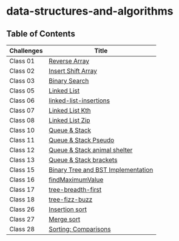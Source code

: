 # data-structures-and-algorithms

## Table of Contents

| Challenges | Title                                                           |
|------------|-----------------------------------------------------------------|
| Class 01   | [Reverse Array](./java-challenges-cc1/README.md)                |
| Class 02   | [Insert Shift Array](./java-challenges-cc2/README.md)           |
| Class 03   | [Binary Search](./java-challenges-cc3/README.md)                |
| Class 05   | [Linked List](./java-challenges-cc5/README.md)                  |
| Class 06   | [linked-list-insertions](./java-challenge-cc6/README.md)        |
| Class 07   | [Linked List Kth](challenge-cc7/README.md)                      |
| Class 08   | [Linked List Zip](challenge-cc8/README.md)                      |
| Class 10   | [Queue & Stack](challenge-cc10/README.md)                       |
| Class 11   | [Queue & Stack Pseudo ](challenge-cc11/README.md)               |
| Class 12   | [Queue & Stack animal shelter](challenge-cc12/README.md)        |
| Class 13   | [Queue & Stack brackets](challenge-cc13/README.md)              |
| Class 15   | [Binary Tree and BST Implementation](challenge-cc15/README.md)  |
| Class 16   | [findMaximumValue](challenge-cc16/README.md)                    |
| Class 17   | [tree-breadth-first](challenge-cc17/README.md)                  |
| Class 18   | [tree-fizz-buzz](challenge-cc18/README.md)                      |
| Class 26   | [Insertion sort ](challenge-cc26/README.md)                     |
| Class 27   | [Merge sort ](challenge-cc27/README.md)                         |
| Class 28   | [Sorting: Comparisons ](challenge-cc28/README.md)               |










